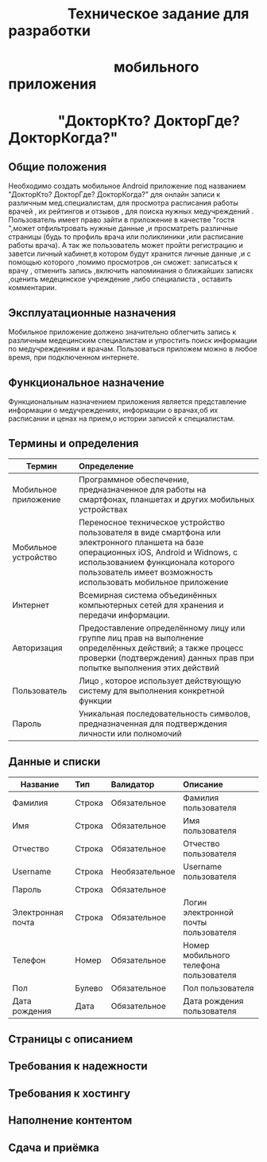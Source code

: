 #  &nbsp; &nbsp; &nbsp; &nbsp; &nbsp; &nbsp; &nbsp; &nbsp; &nbsp; Техническое задание для разработки 
# &nbsp;&nbsp;&nbsp; &nbsp;&nbsp;&nbsp; &nbsp;&nbsp;&nbsp; &nbsp;&nbsp;&nbsp; &nbsp;&nbsp; &nbsp;&nbsp; &nbsp;&nbsp; &nbsp;&nbsp; &nbsp;&nbsp; &nbsp;мобильного приложения
# &nbsp; &nbsp; &nbsp; &nbsp; &nbsp; &nbsp;&nbsp; &nbsp; "ДокторКто? ДокторГде? ДокторКогда?"
## Общие положения
Необходимо создать мобильное Android приложение под названием "ДокторКто? ДокторГде? ДокторКогда?" для онлайн записи к различным мед.специалистам, для просмотра расписания работы врачей , их рейтингов и отзывов , для поиска нужных медучреждений . Пользователь имеет право зайти в приложение в качестве "гостя ",может отфильтровать нужные данные ,и просматреть различные страницы (будь то профиль врача или поликлиники ,или расписание работы врача). А так же пользователь может пройти регистрацию и заветси личный кабинет,в котором будут хранится личные данные ,и с помощью которого ,помимо просмотров ,он сможет: записаться к врачу , отменить запись ,включить напоминания о ближайших записях ,оценить медецинское учреждение ,либо специалиста , оставить комментарии. 
## Эксплуатационные назначения
Мобильное приложение должено значительно облегчить запись к различным медецинским специалистам и упростить поиск информации по медучреждениям и врачам. Пользоваться приложем можно в любое время, при подключенном интернете. 
## Функциональное назначение
Функциональным назначением приложения является представление информации о медучреждениях, информации о врачах,об их расписании и ценах на прием,о истории записей к специалистам.
## Термины и определения
 Термин | Определение 
 ------------- |:-------------
Мобильное приложение   | Программное обеспечение, предназначенное для работы на смартфонах, планшетах и других мобильных устройствах
 Мобильное устройство  | Переносное техническое устройство пользователя в виде смартфона или электронного планшета на базе операционных iOS, Android и Widnows, с использованием функционала которого пользователь имеет возможность использовать мобильное приложение 
 Интернет | Всемирная система объединённых компьютерных сетей для хранения и передачи информации.
Авторизация | Предоставление определённому лицу или группе лиц прав на выполнение определённых действий; а также процесс проверки (подтверждения) данных прав при попытке выполнения этих действий
Пользователь  | Лицо , которое использует действующую систему для выполнения конкретной функции
Пароль  | Уникальная последовательность символов, предназначенная для подтверждения личности или полномочий

## Данные и списки
| Название | Тип | Валидатор | Описание |
| ------------- |:-------------| :-------------| :------------| 
| Фамилия  | Строка | Обязательное | Фамилия пользователя|
| Имя  | Строка | Обязательное | Имя пользователя |
| Отчество  | Строка | Обязательное| Отчество пользователя |
| Username  | Строка | Необязательное| Username пользователя |
| Пароль  | Строка | Обязательное | |
| Электронная почта  | Строка | Обязательное | Логин электронной почты пользователя |
| Телефон  | Номер | Обязательное | Номер мобильного телефона пользователя |
| Пол  | Булево | Обязательное | Пол пользователя |
| Дата рождения  | Дата | Обязательное | Дата рождения пользователя |

## Страницы с описанием
## Требования к надежности
## Требования к хостингу
## Наполнение контентом
## Сдача и приёмка

